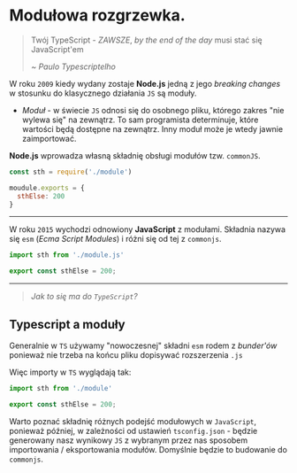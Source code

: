 # Modułowa rozgrzewka.

> Twój TypeScript - *ZAWSZE*, _by the end of the day_ musi stać się JavaScript'em  
> 
> _~ Paulo Typescriptelho_

W roku `2009` kiedy wydany zostaje **Node.js** jedną z jego _breaking changes_ w stosunku do klasycznego działania `JS` są moduły. 

- _Moduł_ - w świecie `JS` odnosi się do osobnego pliku, którego zakres "nie wylewa się" na zewnątrz. To sam programista determinuje, które wartości będą dostępne na zewnątrz. Inny moduł może je wtedy jawnie zaimportować.

**Node.js** wprowadza własną składnię obsługi modułów tzw. `commonJS`.

```javascript
const sth = require('./module')

moudule.exports = { 
  sthElse: 200
}
```  

---

W roku `2015` wychodzi odnowiony **JavaScript** z modułami. Składnia nazywa się `esm` (_Ecma Script Modules_) i różni się od tej z `commonjs`.

```javascript
import sth from './module.js'

export const sthElse = 200;
``` 

---

> _Jak to się ma do `TypeScript`?_


## Typescript a moduły

Generalnie w `TS` używamy "nowoczesnej" składni `esm` rodem z _bunder'ów_ ponieważ nie trzeba na końcu pliku dopisywać rozszerzenia `.js`

Więc importy w `TS` wyglądają tak:
```javascript
import sth from './module'

export const sthElse = 200;
``` 

Warto poznać składnię różnych podejść modułowych w `JavaScript`, ponieważ później, w zależności od ustawień `tsconfig.json` - będzie generowany nasz wynikowy `JS` z wybranym przez nas sposobem importowania / eksportowania modułów. Domyślnie będzie to budowanie do `commonjs`.
